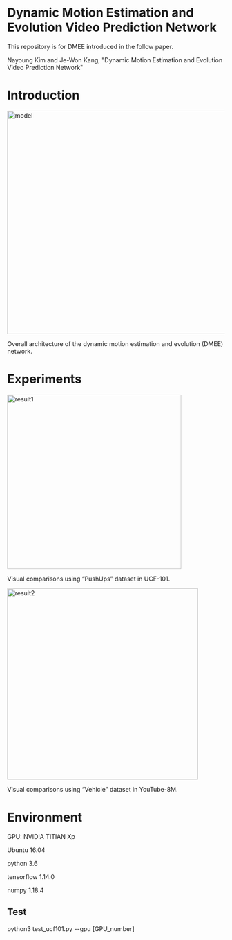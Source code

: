 # Dynamic Motion Estimation and Evolution Video Prediction Network

This repository is for DMEE introduced in the follow paper.

Nayoung Kim and Je-Won Kang, "Dynamic Motion Estimation and Evolution Video Prediction Network"

Introduction
=============

<img width="516" alt="model" src="https://user-images.githubusercontent.com/71854817/94213645-580d9200-ff12-11ea-8394-a8402c44c117.png">

Overall architecture of the dynamic motion estimation and evolution (DMEE) network.

Experiments
=============

<img width="403" alt="result1" src="https://user-images.githubusercontent.com/71854817/94213783-ba669280-ff12-11ea-8959-ca48001ae1c9.png">

Visual comparisons using “PushUps” dataset in UCF-101.

<img width="442" alt="result2" src="https://user-images.githubusercontent.com/71854817/94213787-bc305600-ff12-11ea-8e36-82008ec60c0b.PNG">

Visual comparisons using “Vehicle” dataset in YouTube-8M.

Environment
=============
GPU: NVIDIA TITIAN Xp

Ubuntu 16.04

python 3.6

tensorflow 1.14.0

numpy 1.18.4


Test
------------
python3 test_ucf101.py --gpu [GPU_number]

